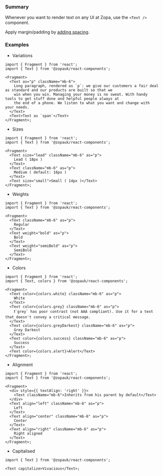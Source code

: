 ### Summary

Whenever you want to render text on any UI at Zopa, use the `<Text />` component.

Apply margin/padding by [adding spacing](/#/Content?id=spacing).

### Examples

- Variations

```tsx
import { Fragment } from 'react';
import { Text } from '@zopauk/react-components';

<Fragment>
  <Text as="p" className="mb-6">
    Long paragraph, rendered as `p`: we give our customers a fair deal as standard and our products are built so that we
    win when you win. Managing your money is no sweat. With handy tools to get stuff done and helpful people always at
    the end of a phone. We listen to what you want and change with your needs.
  </Text>
  <Text>Text as `span`</Text>
</Fragment>;
```

- Sizes

```tsx
import { Fragment } from 'react';
import { Text } from '@zopauk/react-components';

<Fragment>
  <Text size="lead" className="mb-6" as="p">
    Lead ( 18px )
  </Text>
  <Text className="mb-6" as="p">
    Medium ( default: 16px )
  </Text>
  <Text size="small">Small ( 14px )</Text>
</Fragment>;
```

- Weights

```tsx
import { Fragment } from 'react';
import { Text } from '@zopauk/react-components';

<Fragment>
  <Text className="mb-6" as="p">
    Regular
  </Text>
  <Text weight="bold" as="p">
    Bold
  </Text>
  <Text weight="semiBold" as="p">
    SemiBold
  </Text>
</Fragment>;
```

- Colors

```tsx { "props": { "style": { "backgroundColor": "rgb(244, 248, 246)", "border": "none" } } }
import { Fragment } from 'react';
import { Text, colors } from '@zopauk/react-components';

<Fragment>
  <Text color={colors.white} className="mb-6" as="p">
    White
  </Text>
  <Text color={colors.grey} className="mb-6" as="p">
    ❗️`grey` has poor contrast (not AAA compliant). Use it for a text that doesn't convey a critical message.
  </Text>
  <Text color={colors.greyDarkest} className="mb-6" as="p">
    Grey Darkest
  </Text>
  <Text color={colors.success} className="mb-6" as="p">
    Success
  </Text>
  <Text color={colors.alert}>Alert</Text>
</Fragment>;
```

- Alignment

```tsx
import { Fragment } from 'react';
import { Text } from '@zopauk/react-components';

<Fragment>
  <div style={{ textAlign: 'right' }}>
    <Text className="mb-6">Inherits from his parent by default</Text>
  </div>
  <Text align="left" className="mb-6" as="p">
    Left
  </Text>
  <Text align="center" className="mb-6" as="p">
    Center
  </Text>
  <Text align="right" className="mb-6" as="p">
    Right aligned
  </Text>
</Fragment>;
```

- Capitalised

```tsx
import { Text } from '@zopauk/react-components';

<Text capitalize>Vivacious</Text>;
```
